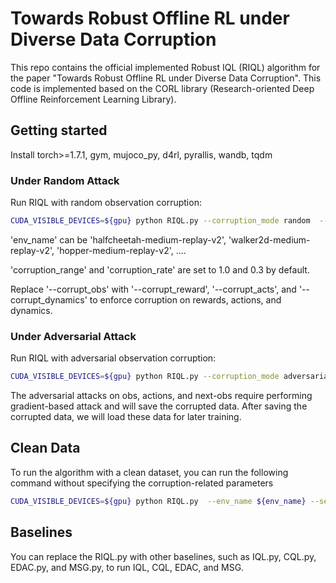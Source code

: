 # Towards Robust Offline RL under Diverse Data Corruption

This repo contains the official implemented Robust IQL (RIQL) algorithm for the paper "Towards Robust Offline RL under Diverse Data Corruption". This code is implemented based on the CORL library (Research-oriented Deep Offline Reinforcement Learning Library).



## Getting started
Install torch>=1.7.1, gym, mujoco_py, d4rl, pyrallis, wandb, tqdm


### Under Random Attack
Run RIQL with random observation corruption:
```bash
CUDA_VISIBLE_DEVICES=${gpu} python RIQL.py --corruption_mode random  --corrupt_obs --corruption_range ${corruption_range} --corruption_rate ${corruption_rate}  --env_name ${env_name} --seed ${seed} 
```
'env_name' can be 'halfcheetah-medium-replay-v2',  'walker2d-medium-replay-v2', 'hopper-medium-replay-v2', .... 

'corruption\_range' and 'corruption\_rate' are set to 1.0 and 0.3 by default. 

Replace '--corrupt_obs' with '--corrupt_reward', '--corrupt_acts', and '--corrupt_dynamics' to enforce corruption on rewards, actions, and dynamics.

### Under Adversarial Attack

Run RIQL with adversarial observation corruption:
```bash
CUDA_VISIBLE_DEVICES=${gpu} python RIQL.py --corruption_mode adversarial --corruption_obs --corruption_range ${corruption_range} --corruption_rate ${corruption_rate}  --env_name ${env_name} --seed ${seed} 
```

The adversarial attacks on obs, actions, and next-obs require performing gradient-based attack and will save the corrupted data. After saving the corrupted data, we will load these data for later training.


## Clean Data
To run the algorithm with a clean dataset, you can run the following command without specifying the corruption-related parameters
```bash
CUDA_VISIBLE_DEVICES=${gpu} python RIQL.py  --env_name ${env_name} --seed ${seed} 
```



## Baselines
You can replace the RIQL.py with other baselines, such as IQL.py, CQL.py, EDAC.py, and MSG.py, to run IQL, CQL, EDAC, and MSG. 





